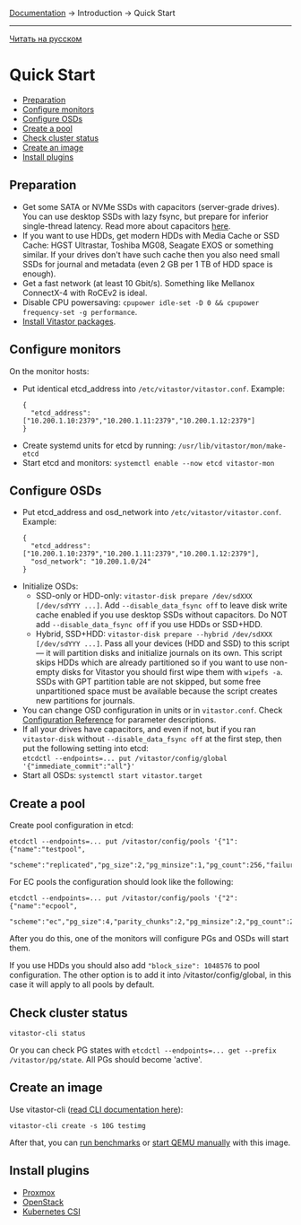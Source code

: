[Documentation](../../README.md#documentation) → Introduction → Quick Start

-----

[Читать на русском](quickstart.ru.md)

# Quick Start

- [Preparation](#preparation)
- [Configure monitors](#configure-monitors)
- [Configure OSDs](#configure-osds)
- [Create a pool](#create-a-pool)
- [Check cluster status](#check-cluster-status)
- [Create an image](#create-an-image)
- [Install plugins](#install-plugins)

## Preparation

- Get some SATA or NVMe SSDs with capacitors (server-grade drives). You can use desktop SSDs
  with lazy fsync, but prepare for inferior single-thread latency. Read more about capacitors
  [here](../config/layout-cluster.en.md#immediate_commit).
- If you want to use HDDs, get modern HDDs with Media Cache or SSD Cache: HGST Ultrastar,
  Toshiba MG08, Seagate EXOS or something similar. If your drives don't have such cache then
  you also need small SSDs for journal and metadata (even 2 GB per 1 TB of HDD space is enough).
- Get a fast network (at least 10 Gbit/s). Something like Mellanox ConnectX-4 with RoCEv2 is ideal.
- Disable CPU powersaving: `cpupower idle-set -D 0 && cpupower frequency-set -g performance`.
- [Install Vitastor packages](../installation/packages.en.md).

## Configure monitors

On the monitor hosts:
- Put identical etcd_address into `/etc/vitastor/vitastor.conf`. Example:
  ```
  {
    "etcd_address": ["10.200.1.10:2379","10.200.1.11:2379","10.200.1.12:2379"]
  }
  ```
- Create systemd units for etcd by running: `/usr/lib/vitastor/mon/make-etcd`
- Start etcd and monitors: `systemctl enable --now etcd vitastor-mon`

## Configure OSDs

- Put etcd_address and osd_network into `/etc/vitastor/vitastor.conf`. Example:
  ```
  {
    "etcd_address": ["10.200.1.10:2379","10.200.1.11:2379","10.200.1.12:2379"],
    "osd_network": "10.200.1.0/24"
  }
  ```
- Initialize OSDs:
  - SSD-only or HDD-only: `vitastor-disk prepare /dev/sdXXX [/dev/sdYYY ...]`.
    Add `--disable_data_fsync off` to leave disk write cache enabled if you use
    desktop SSDs without capacitors. Do NOT add `--disable_data_fsync off` if you
    use HDDs or SSD+HDD.
  - Hybrid, SSD+HDD: `vitastor-disk prepare --hybrid /dev/sdXXX [/dev/sdYYY ...]`.
    Pass all your devices (HDD and SSD) to this script &mdash; it will partition disks and initialize journals on its own.
    This script skips HDDs which are already partitioned so if you want to use non-empty disks for
    Vitastor you should first wipe them with `wipefs -a`. SSDs with GPT partition table are not skipped,
    but some free unpartitioned space must be available because the script creates new partitions for journals.
- You can change OSD configuration in units or in `vitastor.conf`.
  Check [Configuration Reference](../config.en.md) for parameter descriptions.
- If all your drives have capacitors, and even if not, but if you ran `vitastor-disk`
  without `--disable_data_fsync off` at the first step, then put the following
  setting into etcd: \
  `etcdctl --endpoints=... put /vitastor/config/global '{"immediate_commit":"all"}'`
- Start all OSDs: `systemctl start vitastor.target`

## Create a pool

Create pool configuration in etcd:

```
etcdctl --endpoints=... put /vitastor/config/pools '{"1":{"name":"testpool",
  "scheme":"replicated","pg_size":2,"pg_minsize":1,"pg_count":256,"failure_domain":"host"}}'
```

For EC pools the configuration should look like the following:

```
etcdctl --endpoints=... put /vitastor/config/pools '{"2":{"name":"ecpool",
  "scheme":"ec","pg_size":4,"parity_chunks":2,"pg_minsize":2,"pg_count":256,"failure_domain":"host"}}'
```

After you do this, one of the monitors will configure PGs and OSDs will start them.

If you use HDDs you should also add `"block_size": 1048576` to pool configuration.
The other option is to add it into /vitastor/config/global, in this case it will
apply to all pools by default.

## Check cluster status

`vitastor-cli status`

Or you can check PG states with `etcdctl --endpoints=... get --prefix /vitastor/pg/state`. All PGs should become 'active'.

## Create an image

Use vitastor-cli ([read CLI documentation here](../usage/cli.en.md)):

```
vitastor-cli create -s 10G testimg
```

After that, you can [run benchmarks](../usage/fio.en.md) or [start QEMU manually](../usage/qemu.en.md) with this image.

## Install plugins

- [Proxmox](../installation/proxmox.en.md)
- [OpenStack](../installation/openstack.en.md)
- [Kubernetes CSI](../installation/kubernetes.en.md)
